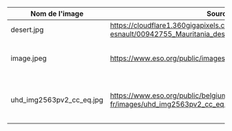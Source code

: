 | Nom de l'image | Source | Description | Licence |
| --- | --- | --- | --- |
| desert.jpg | https://cloudflare1.360gigapixels.com/pano/sergej-esnault/00942755_Mauritania_desert.jpg/equirect_crop_3_1/6.jpg | Mauritanian desert | Proprietary |
| image.jpeg | https://www.eso.org/public/images/potw1116a/ | Chajnantor Plateau in the Chilean Andes | CC BY ESO |
| uhd_img2563pv2_cc_eq.jpg | https://www.eso.org/public/belgium-fr/images/uhd_img2563pv2_cc_eq/?lang | Night panorama view of the Atacama desert | CC BY ESO |

